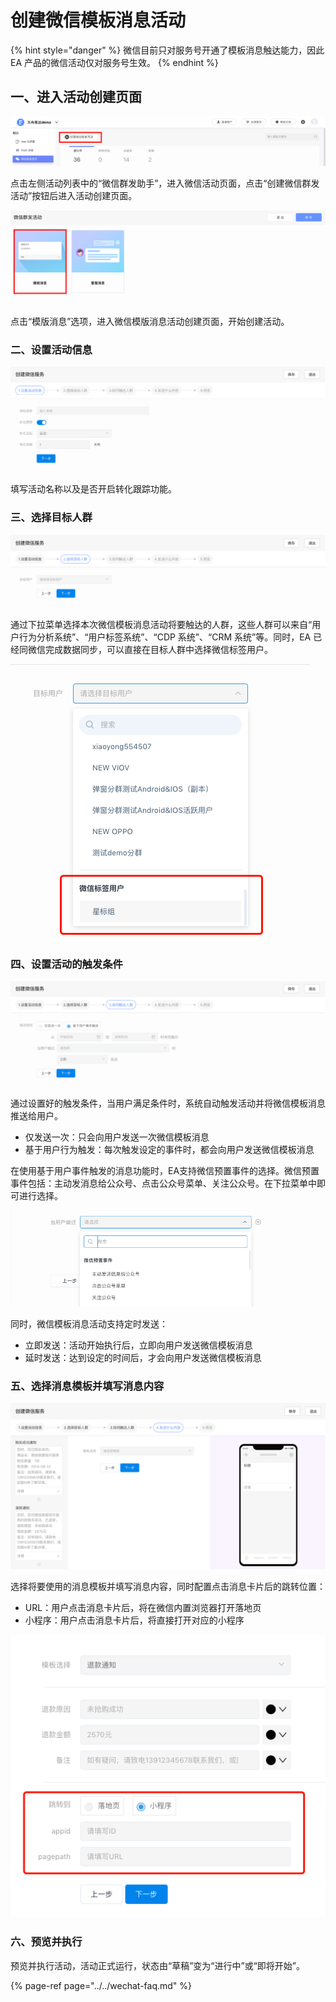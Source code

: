 # 创建微信模板消息活动

{% hint style="danger" %}
微信目前只对服务号开通了模板消息触达能力，因此 EA 产品的微信活动仅对服务号生效。
{% endhint %}

## 一、进入活动创建页面

![&#x8FDB;&#x5165;&#x5FAE;&#x4FE1;&#x6D3B;&#x52A8;&#x521B;&#x5EFA;&#x9875;&#x9762;](../../.gitbook/assets/ke-fu-huo-dong-chuang-jian-.png)

点击左侧活动列表中的“微信群发助手”，进入微信活动页面，点击“创建微信群发活动”按钮后进入活动创建页面。

![&#x8FDB;&#x5165;&#x6A21;&#x7248;&#x6D88;&#x606F;&#x6D3B;&#x52A8;&#x521B;&#x5EFA;&#x9875;&#x9762;](../../.gitbook/assets/ping-mu-kuai-zhao-20200731-xia-wu-1.27.34.png)

点击“模版消息”选项，进入微信模版消息活动创建页面，开始创建活动。

### 二、设置活动信息

![&#x7B2C;&#x4E8C;&#x6B65;&#xFF1A;&#x8BBE;&#x7F6E;&#x6D3B;&#x52A8;&#x4FE1;&#x606F;](../../.gitbook/assets/image%20%2814%29.png)

填写活动名称以及是否开启转化跟踪功能。

### 三、选择目标人群

![&#x7B2C;&#x4E09;&#x6B65;&#xFF1A;&#x9009;&#x62E9;&#x76EE;&#x6807;&#x4EBA;&#x7FA4;](../../.gitbook/assets/image%20%2832%29.png)

通过下拉菜单选择本次微信模板消息活动将要触达的人群，这些人群可以来自“用户行为分析系统”、“用户标签系统”、“CDP 系统”、“CRM 系统”等。同时，EA 已经同微信完成数据同步，可以直接在目标人群中选择微信标签用户。

![&#x9009;&#x62E9;&#x5FAE;&#x4FE1;&#x5185;&#x6807;&#x7B7E;&#x5206;&#x7EC4;](../../.gitbook/assets/image%20%2817%29.png)

### 四、设置活动的触发条件

![&#x7B2C;&#x56DB;&#x6B65;&#xFF1A;&#x8BBE;&#x7F6E;&#x6D3B;&#x52A8;&#x7684;&#x89E6;&#x53D1;&#x6761;&#x4EF6;](../../.gitbook/assets/image%20%2821%29.png)

通过设置好的触发条件，当用户满足条件时，系统自动触发活动并将微信模板消息推送给用户。

* 仅发送一次：只会向用户发送一次微信模板消息
* 基于用户行为触发：每次触发设定的事件时，都会向用户发送微信模板消息

在使用基于用户事件触发的消息功能时，EA支持微信预置事件的选择。微信预置事件包括：主动发消息给公众号、点击公众号菜单、关注公众号。在下拉菜单中即可进行选择。

![&#x9009;&#x62E9;&#x5FAE;&#x4FE1;&#x9884;&#x7F6E;&#x4E8B;&#x4EF6;](../../.gitbook/assets/wei-xin-yu-zhi-shi-jian-.png)

同时，微信模板消息活动支持定时发送：

* 立即发送：活动开始执行后，立即向用户发送微信模板消息
* 延时发送：达到设定的时间后，才会向用户发送微信模板消息

### 五、选择消息模板并填写消息内容

![&#x7B2C;&#x4E94;&#x6B65;&#xFF1A;&#x9009;&#x62E9;&#x6D88;&#x606F;&#x6A21;&#x677F;](../../.gitbook/assets/image%20%281%29.png)

选择将要使用的消息模板并填写消息内容，同时配置点击消息卡片后的跳转位置：

* URL：用户点击消息卡片后，将在微信内置浏览器打开落地页
* 小程序：用户点击消息卡片后，将直接打开对应的小程序

![&#x8DF3;&#x8F6C;&#x5230;&#x5C0F;&#x7A0B;&#x5E8F;](../../.gitbook/assets/image%20%285%29.png)

### 六、预览并执行

预览并执行活动，活动正式运行，状态由“草稿”变为“进行中”或“即将开始”。

{% page-ref page="../../wechat-faq.md" %}



